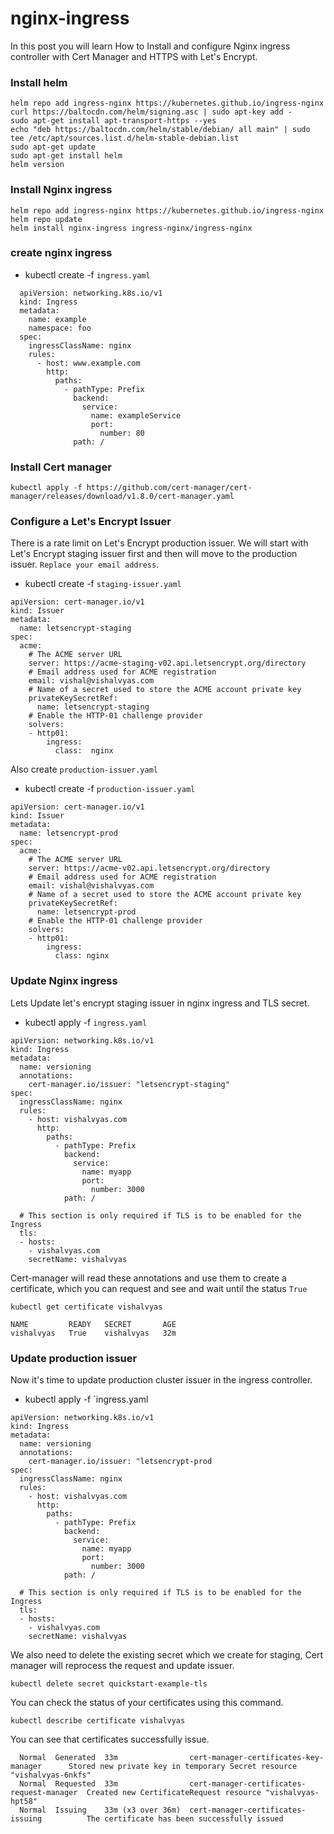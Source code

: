 # nginx-ingress
In this post you will learn How to Install and configure Nginx ingress controller with Cert Manager and HTTPS with Let's Encrypt.


### Install helm 

```
helm repo add ingress-nginx https://kubernetes.github.io/ingress-nginx
curl https://baltocdn.com/helm/signing.asc | sudo apt-key add -
sudo apt-get install apt-transport-https --yes
echo "deb https://baltocdn.com/helm/stable/debian/ all main" | sudo tee /etc/apt/sources.list.d/helm-stable-debian.list
sudo apt-get update
sudo apt-get install helm
helm version
```

### Install Nginx ingress
```
helm repo add ingress-nginx https://kubernetes.github.io/ingress-nginx
helm repo update
helm install nginx-ingress ingress-nginx/ingress-nginx
```

### create nginx ingress

- kubectl create -f `ingress.yaml`
```
  apiVersion: networking.k8s.io/v1
  kind: Ingress
  metadata:
    name: example
    namespace: foo
  spec:
    ingressClassName: nginx
    rules:
      - host: www.example.com
        http:
          paths:
            - pathType: Prefix
              backend:
                service:
                  name: exampleService
                  port:
                    number: 80
              path: /

```


### Install Cert manager
```
kubectl apply -f https://github.com/cert-manager/cert-manager/releases/download/v1.8.0/cert-manager.yaml
```

### Configure a Let's Encrypt Issuer
There is a rate limit on Let's Encrypt production issuer. We will start with Let's Encrypt staging issuer first and then will move to the production issuer.
`Replace your email address`. 
- kubectl create -f `staging-issuer.yaml`

```
apiVersion: cert-manager.io/v1
kind: Issuer
metadata:
  name: letsencrypt-staging
spec:
  acme:
    # The ACME server URL
    server: https://acme-staging-v02.api.letsencrypt.org/directory
    # Email address used for ACME registration
    email: vishal@vishalvyas.com
    # Name of a secret used to store the ACME account private key
    privateKeySecretRef:
      name: letsencrypt-staging
    # Enable the HTTP-01 challenge provider
    solvers:
    - http01:
        ingress:
          class:  nginx
```

Also create `production-issuer.yaml`

- kubectl create -f `production-issuer.yaml`
```
apiVersion: cert-manager.io/v1
kind: Issuer
metadata:
  name: letsencrypt-prod
spec:
  acme:
    # The ACME server URL
    server: https://acme-v02.api.letsencrypt.org/directory
    # Email address used for ACME registration
    email: vishal@vishalvyas.com
    # Name of a secret used to store the ACME account private key
    privateKeySecretRef:
      name: letsencrypt-prod
    # Enable the HTTP-01 challenge provider
    solvers:
    - http01:
        ingress:
          class: nginx
```      

### Update Nginx ingress
Lets Update let's encrypt staging issuer in nginx ingress and TLS secret.

- kubectl apply -f `ingress.yaml`
```
apiVersion: networking.k8s.io/v1
kind: Ingress
metadata:
  name: versioning
  annotations:
    cert-manager.io/issuer: "letsencrypt-staging"
spec:
  ingressClassName: nginx
  rules:
    - host: vishalvyas.com
      http:
        paths:
          - pathType: Prefix
            backend:
              service:
                name: myapp
                port:
                  number: 3000
            path: /

  # This section is only required if TLS is to be enabled for the Ingress
  tls:
  - hosts:
    - vishalvyas.com
    secretName: vishalvyas
```
Cert-manager will read these annotations and use them to create a certificate, which you can request and see and wait until the status `True`
```
kubectl get certificate vishalvyas 
```
```
NAME         READY   SECRET       AGE
vishalvyas   True    vishalvyas   32m
```
### Update production issuer
Now it's time to update production cluster issuer in the ingress controller.

- kubectl apply -f `ingress.yaml
```
apiVersion: networking.k8s.io/v1
kind: Ingress
metadata:
  name: versioning
  annotations:
    cert-manager.io/issuer: "letsencrypt-prod
spec:
  ingressClassName: nginx
  rules:
    - host: vishalvyas.com
      http:
        paths:
          - pathType: Prefix
            backend:
              service:
                name: myapp
                port:
                  number: 3000
            path: /

  # This section is only required if TLS is to be enabled for the Ingress
  tls:
  - hosts:
    - vishalvyas.com
    secretName: vishalvyas
``` 
We also need to delete the existing secret which we create for staging, Cert manager will reprocess the request and update issuer.
```
kubectl delete secret quickstart-example-tls
```
You can check the status of your certificates using this command.
```
kubectl describe certificate vishalvyas
```
You can see that certificates successfully issue.
```
  Normal  Generated  33m                cert-manager-certificates-key-manager      Stored new private key in temporary Secret resource "vishalvyas-6nkfs"
  Normal  Requested  33m                cert-manager-certificates-request-manager  Created new CertificateRequest resource "vishalvyas-hpt58"
  Normal  Issuing    33m (x3 over 36m)  cert-manager-certificates-issuing          The certificate has been successfully issued
```
